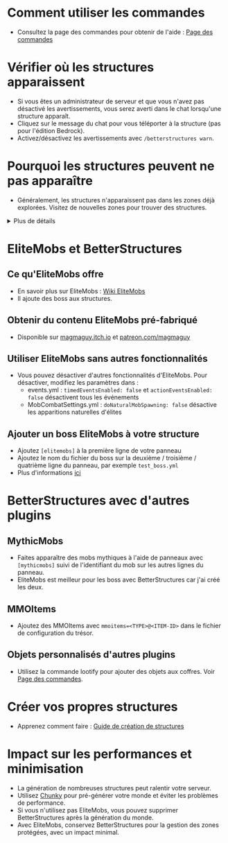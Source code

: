 # Comment utiliser les commandes

- Consultez la page des commandes pour obtenir de l'aide : [Page des commandes]($language$/betterstructures/commands.md)

# Vérifier où les structures apparaissent
- Si vous êtes un administrateur de serveur et que vous n'avez pas désactivé les avertissements, vous serez averti dans le chat lorsqu'une structure apparaît.
- Cliquez sur le message du chat pour vous téléporter à la structure (pas pour l'édition Bedrock).
- Activez/désactivez les avertissements avec `/betterstructures warn`.

# Pourquoi les structures peuvent ne pas apparaître

- Généralement, les structures n'apparaissent pas dans les zones déjà explorées. Visitez de nouvelles zones pour trouver
  des structures.

<details>
<summary>Plus de détails</summary>

Les structures n'apparaîtront pas dans les zones déjà explorées afin d'éviter de trop les remplir et d'endommager les
bâtiments des joueurs. BetterStructures sait si une zone a été explorée avant son installation et n'y placera pas de
structures. Si votre monde a été entièrement exploré avant l'installation de BetterStructures, vous devez le régénérer
ou créer un nouveau monde.

</details>

# EliteMobs et BetterStructures

## Ce qu'EliteMobs offre

- En savoir plus sur EliteMobs : [Wiki EliteMobs](#)
- Il ajoute des boss aux structures.

## Obtenir du contenu EliteMobs pré-fabriqué
- Disponible sur [magmaguy.itch.io](https://magmaguy.itch.io/) et [patreon.com/magmaguy](https://www.patreon.com/magmaguy)

## Utiliser EliteMobs sans autres fonctionnalités

- Vous pouvez désactiver d'autres fonctionnalités d'EliteMobs. Pour désactiver, modifiez les paramètres dans :
    - events.yml : `timedEventsEnabled: false` et `actionEventsEnabled: false` désactivent tous les événements
    - MobCombatSettings.yml : `doNaturalMobSpawning: false` désactive les apparitions naturelles d'élites

## Ajouter un boss EliteMobs à votre structure

- Ajoutez `[elitemobs]` à la première ligne de votre panneau
- Ajoutez le nom du fichier du boss sur la deuxième / troisième / quatrième ligne du panneau, par
  exemple `test_boss.yml`
- Plus d'informations [ici]($language$/betterstructures/creating_structures.md)

# BetterStructures avec d'autres plugins

## MythicMobs

- Faites apparaître des mobs mythiques à l'aide de panneaux avec `[mythicmobs]` suivi de l'identifiant du mob sur les
  autres lignes du panneau.
- EliteMobs est meilleur pour les boss avec BetterStructures car j'ai créé les deux.

## MMOItems
- Ajoutez des MMOItems avec `mmoitems=<TYPE>@<ITEM-ID>` dans le fichier de configuration du trésor.

## Objets personnalisés d'autres plugins

- Utilisez la commande lootify pour ajouter des objets aux coffres.
  Voir [Page des commandes]($language$/betterstructures/commands.md).

# Créer vos propres structures

- Apprenez comment faire : [Guide de création de structures]($language$/betterstructures/creating_structures.md)

# Impact sur les performances et minimisation
- La génération de nombreuses structures peut ralentir votre serveur.
- Utilisez [Chunky](https://www.spigotmc.org/resources/chunky.81534/) pour pré-générer votre monde et éviter les
  problèmes de performance.
- Si vous n'utilisez pas EliteMobs, vous pouvez supprimer BetterStructures après la génération du monde.
- Avec EliteMobs, conservez BetterStructures pour la gestion des zones protégées, avec un impact minimal.

